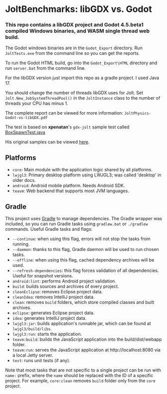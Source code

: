 # JoltBenchmarks: libGDX vs. Godot

### This repo contains a libGDX project and Godot 4.5.beta1 compiled Windows binaries, and WASM single thread web build.

The Godot windows binaries are in the `Godot_Export` directory.  Run `JoltTests.exe` from the command line so you can get the reports.

To run the Godot HTML build, go into the `Godot_Export\HTML` directory and run `server.bat` from the command line.

For the libGDX version just import this repo as a gradle project.  I used Java 17. 

You should change the number of threads libGDX uses for Jolt.  Set `Jolt.New_JobSystemThreadPool()` in the `JoltInstance` class to the number of threads your CPU has minus 1. 

The complete report can be viewed for more information: `JoltPhysics-Godot-vs-libGDX.pdf`

The test is based on **xpenatan**'s `gdx-jolt` sample test called [BoxSpawnTest.java](https://github.com/xpenatan/gdx-jolt/blob/master/examples/samples/core/src/main/java/jolt/example/samples/app/tests/playground/box/BoxSpawnTest.java)

His original samples can be viewed [here](https://xpenatan.github.io/gdx-jolt/examples/samples/).

## Platforms

- `core`: Main module with the application logic shared by all platforms.
- `lwjgl3`: Primary desktop platform using LWJGL3; was called 'desktop' in older docs.
- `android`: Android mobile platform. Needs Android SDK.
- `teavm`: Web backend that supports most JVM languages.

## Gradle

This project uses [Gradle](https://gradle.org/) to manage dependencies.
The Gradle wrapper was included, so you can run Gradle tasks using `gradlew.bat` or `./gradlew` commands.
Useful Gradle tasks and flags:

- `--continue`: when using this flag, errors will not stop the tasks from running.
- `--daemon`: thanks to this flag, Gradle daemon will be used to run chosen tasks.
- `--offline`: when using this flag, cached dependency archives will be used.
- `--refresh-dependencies`: this flag forces validation of all dependencies. Useful for snapshot versions.
- `android:lint`: performs Android project validation.
- `build`: builds sources and archives of every project.
- `cleanEclipse`: removes Eclipse project data.
- `cleanIdea`: removes IntelliJ project data.
- `clean`: removes `build` folders, which store compiled classes and built archives.
- `eclipse`: generates Eclipse project data.
- `idea`: generates IntelliJ project data.
- `lwjgl3:jar`: builds application's runnable jar, which can be found at `lwjgl3/build/libs`.
- `lwjgl3:run`: starts the application.
- `teavm:build`: builds the JavaScript application into the build/dist/webapp folder.
- `teavm:run`: serves the JavaScript application at http://localhost:8080 via a local Jetty server.
- `test`: runs unit tests (if any).

Note that most tasks that are not specific to a single project can be run with `name:` prefix, where the `name` should be replaced with the ID of a specific project.
For example, `core:clean` removes `build` folder only from the `core` project.
